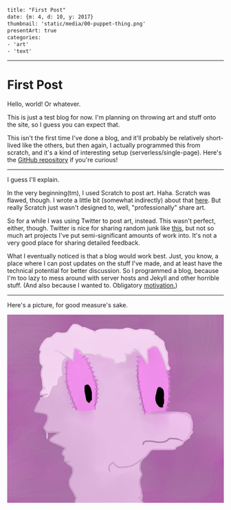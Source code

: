 
    title: "First Post"
    date: {m: 4, d: 10, y: 2017}
    thumbnail: 'static/media/00-puppet-thing.png'
    presentArt: true
    categories:
    - 'art'
    - 'text'

---

# First Post

Hello, world! Or whatever.

This is just a test blog for now. I'm planning on throwing art and stuff onto
the site, so I guess you can expect that.

This isn't the first time I've done a blog, and it'll probably be relatively
short-lived like the others, but then again, I actually programmed this from
scratch, and it's a kind of interesting setup (serverless/single-page). Here's
the [GitHub repository][repo] if you're curious!

---

I guess I'll explain.

In the very beginning(tm), I used Scratch to post art. Haha. Scratch was
flawed, though. I wrote a little bit (somewhat indirectly) about that
[here][scratch-flaws]. But really Scratch just wasn't designed to, well,
"professionally" share art.

So for a while I was using Twitter to post art, instead. This wasn't perfect,
either, though. Twitter is nice for sharing random junk like
[this][neck-sizes], but not so much art projects I've put semi-significant
amounts of work into. It's not a very good place for sharing detailed feedback.

What I eventually noticed is that a blog would work best. Just, you know, a
place where I can post updates on the stuff I've made, and at least have the
technical potential for better discussion. So I programmed a blog, because I'm
too lazy to mess around with server hosts and Jekyll and other horrible stuff.
(And also because I wanted to. Obligatory [motivation.][motivation])

---

Here's a picture, for good measure's sake.

![Puppet thing](static/media/00-puppet-thing.png)

  [repo]: https://github.com/towerofnix/blog
  [scratch-flaws]: https://scratch.mit.edu/projects/152633913/
  [neck-sizes]: https://twitter.com/towerofnix/status/844198786410930176
  [motivation]: https://youtu.be/uNjxe8ShM-8?t=1m41s
